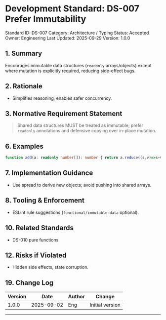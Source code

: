 # Development Standard: DS-007 Prefer Immutability

Standard ID: DS-007
Category: Architecture / Typing
Status: Accepted
Owner: Engineering
Last Updated: 2025-09-29
Version: 1.0.0

## 1. Summary

Encourages immutable data structures (`readonly` arrays/objects) except where mutation is explicitly required, reducing side-effect bugs.

## 2. Rationale

- Simplifies reasoning, enables safer concurrency.

## 3. Normative Requirement Statement

> Shared data structures MUST be treated as immutable; prefer `readonly` annotations and defensive copying over in-place mutation.

## 6. Examples

```ts
function add(a: readonly number[]): number { return a.reduce((s,v)=>s+v,0) }
```

## 7. Implementation Guidance

- Use spread to derive new objects; avoid pushing into shared arrays.

## 8. Tooling & Enforcement

- ESLint rule suggestions (`functional/immutable-data` optional).

## 10. Related Standards

- DS-010 pure functions.

## 12. Risks if Violated

- Hidden side effects, state corruption.

## 19. Change Log

| Version | Date | Author | Change |
| ------- | ---- | ------ | ------ |
| 1.0.0 | 2025-09-02 | Eng | Initial version |

---

